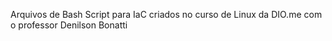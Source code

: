 
Arquivos de Bash Script para IaC criados no curso de Linux da DIO.me com o professor Denilson Bonatti
